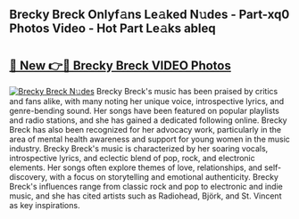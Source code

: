 ## Brecky Breck Onlyf𝚊ns Le𝚊ked N𝚞des - Part-xq0 Photos Video - Hot Part Le𝚊ks ableq

# <h2><a href="http://ab42522.deff.icu/?id=Brecky+Breck">🔗 New 👉🔴 Brecky Breck VIDEO Photos</a></h2>

[![Brecky Breck N𝚞des](https://i.imgur.com/rIISA9y.gif)](http://ab42522.deff.icu/?id=Brecky+Breck)
Brecky Breck's music has been praised by critics and fans alike, with many noting her unique voice, introspective lyrics, and genre-bending sound. Her songs have been featured on popular playlists and radio stations, and she has gained a dedicated following online. Brecky Breck has also been recognized for her advocacy work, particularly in the area of mental health awareness and support for young women in the music industry. Brecky Breck's music is characterized by her soaring vocals, introspective lyrics, and eclectic blend of pop, rock, and electronic elements. Her songs often explore themes of love, relationships, and self-discovery, with a focus on storytelling and emotional authenticity. Brecky Breck's influences range from classic rock and pop to electronic and indie music, and she has cited artists such as Radiohead, Björk, and St. Vincent as key inspirations.
